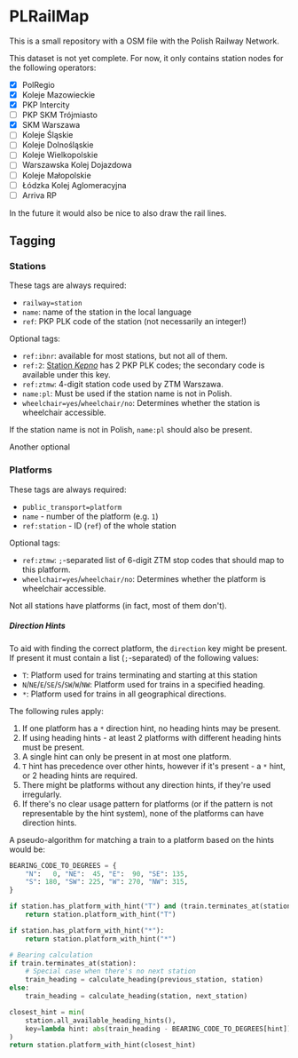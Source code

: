 PLRailMap
=========

This is a small repository with a OSM file with the Polish Railway Network.

This dataset is not yet complete. For now, it only contains station nodes for
the following operators:

- [x] PolRegio
- [x] Koleje Mazowieckie
- [x] PKP Intercity
- [ ] PKP SKM Trójmiasto
- [x] SKM Warszawa
- [ ] Koleje Śląskie
- [ ] Koleje Dolnośląskie
- [ ] Koleje Wielkopolskie
- [ ] Warszawska Kolej Dojazdowa
- [ ] Koleje Małopolskie
- [ ] Łódzka Kolej Aglomeracyjna
- [ ] Arriva RP

In the future it would also be nice to also draw the rail lines.

Tagging
-------

### Stations

These tags are always required:
- `railway=station`
- `name`: name of the station in the local language
- `ref`: PKP PLK code of the station (not necessarily an integer!)

Optional tags:
- `ref:ibnr`: available for most stations, but not all of them.
- `ref:2`: [Station _Kępno_](https://www.openstreetmap.org/node/1508480102) has 2 PKP PLK codes;
    the secondary code is available under this key.
- `ref:ztmw`: 4-digit station code used by ZTM Warszawa.
- `name:pl`: Must be used if the station name is not in Polish.
- `wheelchair=yes`/`wheelchair/no`: Determines whether the station is wheelchair accessible.


If the station name is not in Polish, `name:pl` should also be present.

Another optional 

### Platforms

These tags are always required:
- `public_transport=platform`
- `name` - number of the platform (e.g. `1`)
- `ref:station` - ID (`ref`) of the whole station

Optional tags:
- `ref:ztmw`: `;`-separated list of 6-digit ZTM stop codes that should map to this platform.
- `wheelchair=yes`/`wheelchair/no`: Determines whether the platform is wheelchair accessible.

Not all stations have platforms (in fact, most of them don't).

##### Direction Hints

To aid with finding the correct platform, the `direction` key might be present.
If present it must contain a list (`;`-separated) of the following values:
- `T`: Platform used for trains terminating and starting at this station
- `N`/`NE`/`E`/`SE`/`S`/`SW`/`W`/`NW`:
    Platform used for trains in a specified heading.
- `*`:
    Platform used for trains in all geographical directions.

The following rules apply:

1. If one platform has a `*` direction hint, no heading hints may be present.
2. If using heading hints - at least 2 platforms with different heading hints must be present.
3. A single hint can only be present in at most one platform.
4. `T` hint has precedence over other hints, however if it's present - a `*` hint, or
    2 heading hints are required.
5. There might be platforms without any direction hints, if they're used irregularly.
6. If there's no clear usage pattern for platforms (or if the pattern is not representable by the hint system),
    none of the platforms can have direction hints.

A pseudo-algorithm for matching a train to a platform based on the hints would be:

```py
BEARING_CODE_TO_DEGREES = {
    "N":   0, "NE":  45, "E":  90, "SE": 135,
    "S": 180, "SW": 225, "W": 270, "NW": 315,
}

if station.has_platform_with_hint("T") and (train.terminates_at(station) or train.starts_at(station)):
    return station.platform_with_hint("T")

if station.has_platform_with_hint("*"):
    return station.platform_with_hint("*")

# Bearing calculation
if train.terminates_at(station):
    # Special case when there's no next station
    train_heading = calculate_heading(previous_station, station)
else:
    train_heading = calculate_heading(station, next_station)

closest_hint = min(
    station.all_available_heading_hints(),
    key=lambda hint: abs(train_heading - BEARING_CODE_TO_DEGREES[hint]),
)
return station.platform_with_hint(closest_hint)
```
